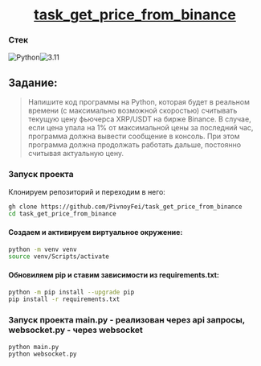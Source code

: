 <h1 align="center"><a target="_blank" href="">task_get_price_from_binance</a></h1>

### Стек
![Python](https://img.shields.io/badge/Python-171515?style=flat-square&logo=Python)![3.11](https://img.shields.io/badge/3.11-blue?style=flat-square&logo=3.11)

## Заданиe: 

> Напишите код программы на Python, которая будет в реальном времени (с максимально возможной скоростью) считывать текущую цену фьючерса XRP/USDT на бирже Binance. 
В случае, если цена упала на 1% от максимальной цены за последний час, программа должна вывести сообщение в консоль. 
При этом программа должна продолжать работать дальше, постоянно считывая актуальную цену.


### Запуск проекта
Клонируем репозиторий и переходим в него:
```bash
gh clone https://github.com/PivnoyFei/task_get_price_from_binance
cd task_get_price_from_binance
```

#### Создаем и активируем виртуальное окружение:
```bash
python -m venv venv
source venv/Scripts/activate
```
#### Обновиляем pip и ставим зависимости из requirements.txt:
```bash
python -m pip install --upgrade pip
pip install -r requirements.txt
```

### Запуск проекта main.py - реализован через api запросы, websocket.py - через websocket
```bash
python main.py
python websocket.py
```
